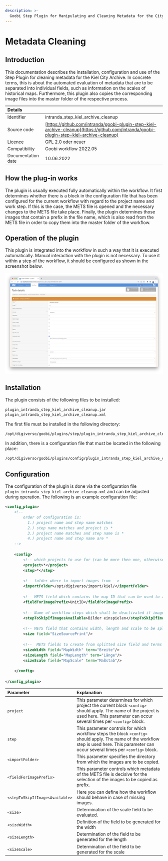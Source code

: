 ```yaml
---
description: >-
  Goobi Step Plugin for Manipulating and Cleaning Metadata for the City Archive Kiel
---
```


# Metadata Cleaning


## Introduction
This documentation describes the installation, configuration and use of the Step Plugin for cleaning metadata for the Kiel City Archive. In concrete terms, this is about the automated evaluation of metadata that are to be separated into individual fields, such as information on the scales of historical maps. Furthermore, this plugin also copies the corresponding image files into the master folder of the respective process.


| Details |  |
| :--- | :--- |
| Identifier | intranda_step_kiel_archive_cleanup |
| Source code | [https://github.com/intranda/goobi-plugin-step-kiel-archive-cleanup](https://github.com/intranda/goobi-plugin-step-kiel-archive-cleanup) |
| Licence | GPL 2.0 oder neuer |
| Compatibility | Goobi workflow 2022.05 |
| Documentation date | 10.06.2022 |


## How the plug-in works
The plugin is usually executed fully automatically within the workflow. It first determines whether there is a block in the configuration file that has been configured for the current workflow with regard to the project name and work step. If this is the case, the METS file is opened and the necessary changes to the METS file take place. Finally, the plugin determines those images that contain a prefix in the file name, which is also read from the METS file in order to copy them into the master folder of the workflow.  


## Operation of the plugin
This plugin is integrated into the workflow in such a way that it is executed automatically. Manual interaction with the plugin is not necessary. To use it within a step of the workflow, it should be configured as shown in the screenshot below.

![Integration of the plug-in into the workflow](../.gitbook/assets/intranda_step_kiel_archive_cleanup_en.png)


## Installation
The plugin consists of the following files to be installed:

```text
plugin_intranda_step_kiel_archive_cleanup.jar
plugin_intranda_step_kiel_archive_cleanup.xml
```

The first file must be installed in the following directory:

```bash
/opt/digiverso/goobi/plugins/step/plugin_intranda_step_kiel_archive_cleanup.jar
```

In addition, there is a configuration file that must be located in the following place:

```bash
/opt/digiverso/goobi/plugins/config/plugin_intranda_step_kiel_archive_cleanup.xml
```

## Configuration

The configuration of the plugin is done via the configuration file `plugin_intranda_step_kiel_archive_cleanup.xml` and can be adjusted during operation. The following is an example configuration file:

```xml
<config_plugin>
    <!--
        order of configuration is:
          1.) project name and step name matches
          2.) step name matches and project is *
          3.) project name matches and step name is *
          4.) project name and step name are *
	-->

    <config>
        <!-- which projects to use for (can be more then one, otherwise use *) -->
        <project>*</project>
        <step>*</step>

        <!-- folder where to import images from -->
        <importFolder>/opt/digiverso/import/kiel/</importFolder>

        <!-- METS field which contains the map ID that can be used to automatically find the images for the process -->		
        <fieldForImagePrefix>UnitID</fieldForImagePrefix>

        <!-- Name of workflow steps which shall be deactivated if image files were found -->
        <stepToSkipIfImagesAvailable>Bilder einspielen</stepToSkipIfImagesAvailable>

        <!-- METS field that contains width, length and scale to be splitted into individual fields -->
        <size field="SizeSourcePrint"/>

        <!--  METS fields to create from splitted size field and terms to use for splitting the size field (used as "startsWith") -->
        <sizeWidth field="MapWidth" term="Breite"/>
        <sizeLength field="MapLength" term="Länge"/>
        <sizeScale field="MapScale" term="Maßstab"/>

    </config>

</config_plugin>
```

| Parameter | Explanation |
| :--- | :--- |
| `project` | This parameter determines for which project the current block `<config>` should apply. The name of the project is used here. This parameter can occur several times per `<config>` block. |
| `step` | This parameter controls for which workflow steps the block `<config>` should apply. The name of the workflow step is used here. This parameter can occur several times per `<config>` block. |
| `<importFolder>` | This parameter specifies the directory from which the images are to be copied. |
| `<fieldForImagePrefix>` | This parameter controls which metadata of the METS file is decisive for the selection of the images to be copied as prefix. |
| `<stepToSkipIfImagesAvailable>` | Here you can define how the workflow should behave in case of missing images. |
| `<size>` | Determination of the scale field to be evaluated. |
| `<sizeWidth>` | Definition of the field to be generated for the width |
| `<sizeLength>` | Determination of the field to be generated for the length |
| `<sizeScale>` | Determination of the field to be generated for the scale |
